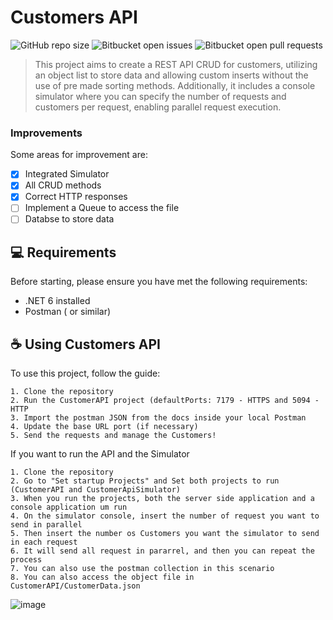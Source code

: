 # Customers API

![GitHub repo size](https://img.shields.io/github/repo-size/iuricode/README-template?style=for-the-badge)
![Bitbucket open issues](https://img.shields.io/bitbucket/issues/iuricode/README-template?style=for-the-badge)
![Bitbucket open pull requests](https://img.shields.io/bitbucket/pr-raw/iuricode/README-template?style=for-the-badge)

> This project aims to create a REST API CRUD for customers, utilizing an object list to store data and allowing custom inserts without the use of pre made sorting methods.
> Additionally, it includes a console simulator where you can specify the number of requests and customers per request, enabling parallel request execution.

### Improvements

Some areas for improvement are:

- [x] Integrated Simulator
- [x] All CRUD methods
- [x] Correct HTTP responses 
- [ ] Implement a Queue to access the file 
- [ ] Databse to store data

## 💻 Requirements

Before starting, please ensure you have met the following requirements:

- .NET 6 installed
- Postman ( or similar)

## ☕ Using Customers API

To use this project, follow the guide:

```
1. Clone the repository
2. Run the CustomerAPI project (defaultPorts: 7179 - HTTPS and 5094 - HTTP
3. Import the postman JSON from the docs inside your local Postman
4. Update the base URL port (if necessary)
5. Send the requests and manage the Customers!
```
If you want to run the API and the Simulator
```
1. Clone the repository
2. Go to "Set startup Projects" and Set both projects to run (CustomerAPI and CustomerApiSimulator)
3. When you run the projects, both the server side application and a console application um run
4. On the simulator console, insert the number of request you want to send in parallel
5. Then insert the number os Customers you want the simulator to send in each request
6. It will send all request in pararrel, and then you can repeat the process
7. You can also use the postman collection in this scenario
8. You can also access the object file in CustomerAPI/CustomerData.json
```
![image](https://github.com/Leonardo3Morais7/CustomerAPI/assets/36652975/a49f5acf-d145-4d65-b1a9-44a995284165)



